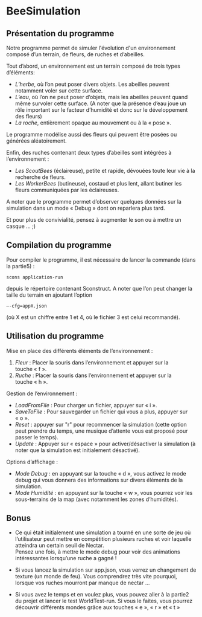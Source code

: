 # BeeSimulation

## Présentation du programme

Notre programme permet de simuler l'évolution d'un environnement composé d’un terrain, de fleurs, de ruches et d’abeilles.  
  
Tout d’abord, un environnement est un terrain composé de trois types d’éléments:
- *L’herbe*, où l’on peut poser divers objets. Les abeilles peuvent notamment voler sur cette surface.
- *L’eau*, où l’on ne peut poser d’objets, mais les abeilles peuvent quand même survoler cette surface. (A noter que la présence d’eau joue un rôle important sur le facteur d’humidité et donc sur le développement des fleurs)
- *La roche*, entièrement opaque au mouvement ou à la « pose ».
	
Le programme modélise aussi des fleurs qui peuvent être posées ou générées aléatoirement.

Enfin, des ruches contenant deux types d’abeilles sont intégrées à l’environnement :
- *Les ScoutBees* (éclaireuse), petite et rapide, dévouées toute leur vie à la recherche de fleurs.
- *Les WorkerBees* (butineuse), costaud et plus lent, allant butiner les fleurs communiquées par les éclaireuses.   
	
A noter que le programme permet d’observer quelques données sur la simulation dans un mode « Debug » dont on reparlera plus tard.  

Et pour plus de convivialité, pensez à augmenter le son ou à mettre un casque … ;)

## Compilation du programme

Pour compiler le programme, il est nécessaire de lancer la commande (dans la partie5) :  

	scons application-run  
	
depuis le répertoire contenant Sconstruct.
A noter que l’on peut changer la taille du terrain en ajoutant l’option   

	—-cfg=appX.json 
	
(où X est un chiffre entre 1 et 4, où le fichier 3 est celui recommandé).

## Utilisation du programme
	
Mise en place des différents éléments de l’environnement :  
1. *Fleur* : Placer la souris dans l’environnement et appuyer sur la touche « f ».
2. *Ruche* : Placer la souris dans l’environnement et appuyer sur la touche « h ».  

Gestion de l’environnement :  
- *LoadFromFile* : Pour charger un fichier, appuyer sur « i ».
- *SaveToFile* : Pour sauvegarder un fichier qui vous a plus, appuyer sur « o ».
- *Reset* : appuyer sur "r" pour recommencer la simulation (cette option peut prendre du temps, une musique d’attente vous est proposé pour passer le temps).
- *Update* : Appuyer sur « espace » pour activer/désactiver la simulation (à noter que la simulation est initialement désactivé).

Options d’affichage :  
- *Mode Debug* : en appuyant sur la touche « d », vous activez le mode debug qui vous donnera des informations sur divers éléments de la simulation.
- *Mode Humidité* : en appuyant sur la touche « w », vous pourrez voir les sous-terrains de la map (avec notamment les zones d’humidités).
	
## Bonus

- Ce qui était initialement une simulation a tourné en une sorte de jeu où l’utilisateur peut mettre en compétition plusieurs ruches et voir laquelle atteindra un certain seuil de Nectar.  
Pensez une fois, à mettre le mode debug pour voir des animations intéressantes lorsqu’une ruche a gagné !

- Si vous lancez la simulation sur app.json, vous verrez un changement de texture (un monde de feu). Vous comprendrez très vite pourquoi, lorsque vos ruches mourront par manque de nectar …

- Si vous avez le temps et en voulez plus, vous pouvez aller à la partie2 du projet et lancer le test WorldTest-run. Si vous le faites, vous pourrez découvrir différents mondes grâce aux touches « e », « r » et « t »
